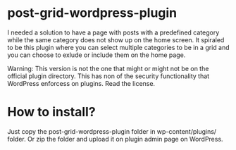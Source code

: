 # post-grid-wordpress-plugin

I needed a solution to have a page with posts with a predefined category while the same category does not show up on the home screen. It spiraled to be this plugin where you can select multiple categories to be in a grid and you can choose to exlude or include them on the home page.

Warning: This version is not the one that might or might not be on the official plugin directory. This has non of the security functionality that WordPress enforcess on plugins. Read the license.

# How to install?
Just copy the post-grid-wordpress-plugin folder in wp-content/plugins/ folder. Or zip the folder and upload it on plugin admin page on WordPress.
